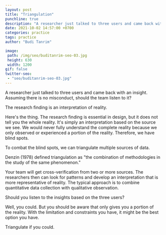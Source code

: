 ```yaml
---
layout: post
title: "Triangulation"
punchline: true
description: "A researcher just talked to three users and came back with an insight. Should the team listen to it?"
date: 2021-10-02 14:57:00 +0700
categories: practice
tags: practice
author: "Budi Tanrim"

image:
 path: /img/seo/buditanrim-seo-03.jpg
 height: 630
 width: 1200
gif: false
twitter-seo: 
 - "seo/buditanrim-seo-03.jpg"
---
```


A researcher just talked to three users and came back with an insight. Assuming there is no misconduct, should the team listen to it?

The research finding is an interpretation of reality. 

Here's the thing. The research finding is essential in design, but it does not tell you the whole reality. It's simply an interpretation based on the source we see. We would never fully understand the complete reality because we only observed or experienced a portion of the reality. Therefore, we have blind spots.

To combat the blind spots, we can triangulate multiple sources of data.

Denzin (1978) defined triangulation as "the combination of methodologies in the study of the same phenomenon."

Your team will get cross-verification from two or more sources. The researchers then can look for patterns and develop an interpretation that is more representative of reality. The typical approach is to combine quantitative data collection with qualitative observation.

Should you listen to the insights based on the three users?

Well, you could. But you should be aware that only gives you a portion of the reality. With the limitation and constraints you have, it might be the best option you have. 

Triangulate if you could.